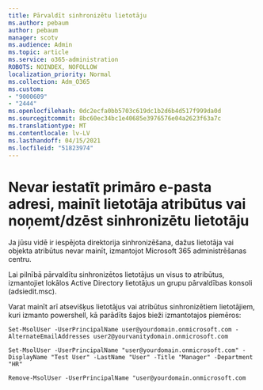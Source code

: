 ```yaml
---
title: Pārvaldīt sinhronizētu lietotāju
ms.author: pebaum
author: pebaum
manager: scotv
ms.audience: Admin
ms.topic: article
ms.service: o365-administration
ROBOTS: NOINDEX, NOFOLLOW
localization_priority: Normal
ms.collection: Adm_O365
ms.custom:
- "9000609"
- "2444"
ms.openlocfilehash: 0dc2ecfa0bb5703c619dc1b2d6b4d517f999da0d
ms.sourcegitcommit: 8bc60ec34bc1e40685e3976576e04a2623f63a7c
ms.translationtype: MT
ms.contentlocale: lv-LV
ms.lasthandoff: 04/15/2021
ms.locfileid: "51823974"
---
```

# <a name="unable-to-set-primary-email-address-change-user-attributes-or-removedelete-a-synchronized-user"></a>Nevar iestatīt primāro e-pasta adresi, mainīt lietotāja atribūtus vai noņemt/dzēst sinhronizētu lietotāju

Ja jūsu vidē ir iespējota direktorija sinhronizēšana, dažus lietotāja vai objekta atribūtus nevar mainīt, izmantojot Microsoft 365 administrēšanas centru.

Lai pilnībā pārvaldītu sinhronizētos lietotājus un visus to atribūtus, izmantojiet lokālos Active Directory lietotājus un grupu pārvaldības konsoli (adsiedit.msc).  

Varat mainīt arī atsevišķus lietotājus vai atribūtus sinhronizētiem lietotājiem, kuri izmanto powershell, kā parādīts šajos bieži izmantotajos piemēros:

`Set-MsolUser -UserPrincipalName user@yourdomain.onmicrosoft.com -AlternateEmailAddresses user2@yourvanitydomain.onmicrosoft.com`

`Set-MsolUser -UserPrincipalName "user@yourdomain.onmicrosoft.com" -DisplayName "Test User" -LastName "User" -Title "Manager" -Department "HR"`

`Remove-MsolUser -UserPrincipalName "user@yourdomain.onmicrosoft.com`

